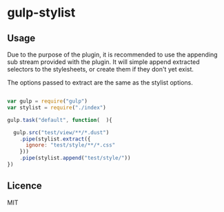 gulp-stylist
=============

## Usage

Due to the purpose of the plugin,
it is recommended to use the appending sub stream provided with the plugin.
It will simple append extracted selectors to the stylesheets, or create them if they don't yet exist.

The options passed to extract are the same as the stylist options.

```js

var gulp = require("gulp")
var stylist = require("./index")

gulp.task("default", function(  ){

  gulp.src("test/view/**/*.dust")
    .pipe(stylist.extract({
      ignore: "test/style/**/*.css"
    }))
    .pipe(stylist.append("test/style/"))
})

```


## Licence

MIT
